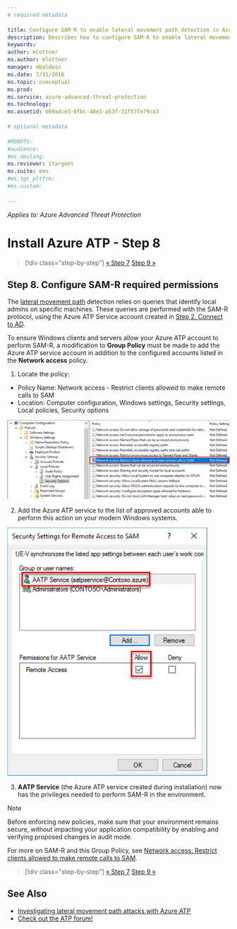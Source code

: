 ```yaml
---
# required metadata

title: Configure SAM-R to enable lateral movement path detection in Azure ATP | Microsoft Docs
description: Describes how to configure SAM-R to enable lateral movement path detection in Azure ATP
keywords:
author: mlottner
ms.author: mlottner
manager: mbaldwin
ms.date: 7/31/2018
ms.topic: conceptual
ms.prod:
ms.service: azure-advanced-threat-protection
ms.technology:
ms.assetid: b09adce3-0fbc-40e3-a53f-31f57fe79ca3

# optional metadata

#ROBOTS:
#audience:
#ms.devlang:
ms.reviewer: itargoet
ms.suite: ems
#ms.tgt_pltfrm:
#ms.custom:

---
```


*Applies to: Azure Advanced Threat Protection*

# Install Azure ATP - Step 8

>[!div class="step-by-step"]
[« Step 7](install-atp-step7.md)
[Step 9 »](atp-multi-forest.md)

## Step 8. Configure SAM-R required permissions

The [lateral movement path](use-case-lateral-movement-path.md) detection relies on queries that identify local admins on specific machines. These queries are performed with the SAM-R protocol, using the Azure ATP Service account created in [Step 2. Connect to AD](install-atp-step2.md).
 
To ensure Windows clients and servers allow your Azure ATP account to perform SAM-R, a modification to **Group Policy** must be made to add the Azure ATP service account in addition to the configured accounts listed in the **Network access** policy.

1. Locate the policy:

 - Policy Name:	Network access - Restrict clients allowed to make remote calls to SAM
 - Location: Computer configuration, Windows settings, Security settings, Local policies, Security options
  
  ![Locate the policy](./media/samr-policy-location.png)

2. Add the Azure ATP service to the list of approved accounts able to perform this action on your modern Windows systems.
 
  ![Add the service](./media/samr-add-service.png)

3. **AATP Service** (the Azure ATP service created during installation) now has the privileges needed to perform SAM-R in the environment.

> [!NOTE]
> Before enforcing new policies, make sure that your environment remains secure, without impacting your application compatibility by enabling and verifying proposed changes in audit mode.

For more on SAM-R and this Group Policy, see [Network access: Restrict clients allowed to make remote calls to SAM](https://docs.microsoft.com/windows/security/threat-protection/security-policy-settings/network-access-restrict-clients-allowed-to-make-remote-sam-calls).


>[!div class="step-by-step"]
[« Step 7](install-atp-step7.md)
[Step 9 »](atp-multi-forest.md)



## See Also
- [Investigating lateral movement path attacks with Azure ATP](use-case-lateral-movement-path.md)
- [Check out the ATP forum!](https://aka.ms/azureatpcommunity)